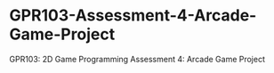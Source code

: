 # GPR103-Assessment-4-Arcade-Game-Project
GPR103: 2D Game Programming Assessment 4: Arcade Game Project
